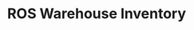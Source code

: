 ---
title: ROS Warehouse Inventory
excerpt: "A ROS environment using the Clearpath Jackal and Kortex Kinova arm robots working in sync to inventory a warehouse. [View Project Here](git@github.com:Intelligent-Reliable-Autonomous-Systems/ROS-Warehouse-Demo.git)."
collection: project
---